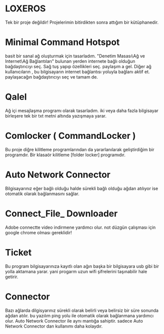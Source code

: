 # LOXEROS
Tek bir proje değildir!
Projelerimin bitirdikten sonra attığım bir kütüphanedir.

# Minimal Command Hotspot
basit bir sanal ağ oluşturmak için tasarladım.
  "Denetim Masası\Ağ ve Internet\Ağ Bağlantıları" bulunan yerden internete bağlı olduğun bağdaştırıcıyı seç.
  Sağ tuş yapıp özellikleri seç.
  paylaşım a gel.
  Diğer ağ kullanıcıların , bu bilgisayarın internet bağlantısı yoluyla bağlanı aktif et.
  paylaşacağın bağdaştırıcıyı seç ve tamam de.


# Qalel
Ağ içi mesajlaşma programı olarak tasarladım. iki veya daha fazla bilgisayar birleşere tek bir txt metni altında yazışmaya yarar.

# Comlocker ( CommandLocker )
Bu proje diğre kilitleme programlarından da yararlanılarak geliştirdiğim bir programdır. Bir klasaör kilitleme [folder locker]  programıdır.

# Auto Network Connector
Bilgisayarınız eğer bağlı olduğu halde sürekli bağlı olduğu ağdan atılıyor ise otomatik olarak bağlanmasını sağlar.

# Connect_File_ Downloader
Adobe connectte video indirmene yardımcı olur. not düzgün çalışması için google chrome olması gereklidir!

# Ticket
Bu program bilgisayarınıza kayıtlı olan ağın başka bir bilgisayara usb gibi bir yolla aktamana yarar. yani progarm uzun wifi şifrelerini taşınabilir hale getirir.

# Connector
Bazı ağlarda dilgisyarınız sürekli olarak belirli veya belirsiz bir süre sonunda ağdan atılır. bu yazılım ping yolu ile otomatik olarak bağlanmana yardımcı olur.
Auto Network Connector ile aynı mantığa sahiptir. sadece Auto Network Connector dan kullanımı daha kolaydır.

